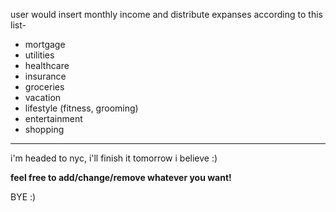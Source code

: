 user would insert monthly income and distribute expanses according to this list-

- mortgage
- utilities
- healthcare
- insurance
- groceries
- vacation
- lifestyle (fitness, grooming)
- entertainment
- shopping
_____


i'm headed to nyc, i'll finish it tomorrow i believe :)

**feel free to add/change/remove whatever you want!**

BYE :)
